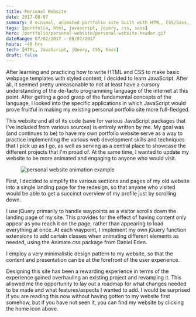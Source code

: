 ```yaml
---
title: Personal Website
date: 2017-08-07
summary: A minimal, animated portfolio site built with HTML, CSS/Sass, and a little jQuery.
tags: [portfolio, html, javascript, jquery, css, sass]
hero: /portfolio/personal-website/personal-website-header.gif
dateRange: 07/02/2017 – 08/07/2017
hours: ~40 hrs
tech: [HTML, JavaScript, jQuery, CSS, Sass]
draft: false
---
```


After learning and practicing how to write HTML and CSS to make basic webpage templates with styled content, I decided to learn JavaScript. After all, it seemed pretty unreasonable to not at least have a cursory understanding of the de-facto programming language of the internet at this point. After getting a good grasp of the fundamental concepts of the language, I looked into the specific applications in which JavaScript would prove fruitful in making my existing personal portfolio site more full-fledged.

This website and all of its code (save for various JavaScript packages that I've included from various sources) is entirely written by me. My goal was (and continues to be) to have my own portfolio website serve as a way to practice implementing the various web development skills and techniques that I pick up as I go, as well as serving as a central place to showcase the different projects that I'm proud of. At the same time, I wanted to update my website to be more animated and engaging to anyone who would visit.

<figure class="pin pin-left">
  <img src="/portfolio/personal-website/personal-website-animation-example.gif" alt="personal website animation example" loading="lazy" decoding="async" />
</figure>

First, I decided to simplify the various sections and pages of my old website into a single landing page for the redesign, so that anyone who visited would be able to get a succinct overview of my profile just by scrolling down.

I use jQuery primarily to handle waypoints as a visitor scrolls down the landing page of my site. This provides for the effect of having content only appear as you reach it on the page, rather than appearing to load everything at once. At each waypoint, I implement my own jQuery function extensions to add certain classes when animating different elements as needed, using the Animate.css package from Daniel Eden.

I employ a very minimalistic design pattern to my website, so that the content and presentation can be at the forefront of the user experience.

Designing this site has been a rewarding experience in terms of the experience gained overhauling an existing project and revamping it. This allowed me the opportunity to lay out a roadmap for what changes needed to be made and what features/aspects I wanted to add. I would be surprised if you are reading this now without having gotten to my website first somehow, but if you have not seen it, you can find my website by clicking the home icon above.

